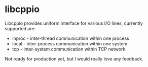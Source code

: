 
# libcppio

Libcppio provides uniform interface for various I/O lines, currently supported are:

 * inproc - inter-thread communication within one process
 * local - inter-process communication within one system
 * tcp - inter-system communication within TCP network

Not ready for production yet, but I would really love any feedback.

